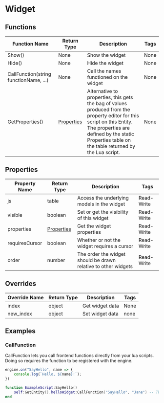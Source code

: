 # Widget

## Functions

| Function Name                          | Return Type                 | Description                                                                                                                                                                                                                 | Tags |
|----------------------------------------|-----------------------------|-----------------------------------------------------------------------------------------------------------------------------------------------------------------------------------------------------------------------------|------|
| Show()                                 | None                        | Show the widget                                                                                                                                                                                                             | None |
| Hide()                                 | None                        | Hide the widget                                                                                                                                                                                                             | None |
| CallFunction(string functionName, ...) | None                        | Call the names functioned on the widget                                                                                                                                                                                     | None |
| GetProperties()                        | [Properties](properties.md) | Alternative to properties, this gets the bag of values produced from the property editor for this script on this Entity. The properties are defined by the static Properties table on the table returned by the Lua script. | None |

## Properties

| Property Name  | Return Type                 | Description                                                    | Tags       |
|----------------|-----------------------------|----------------------------------------------------------------|------------|
| js             | table                       | Access the underlying models in the widget                     | Read-Write |
| visible        | boolean                     | Set or get the visibility of this widget                       | Read-Write |
| properties     | [Properties](properties.md) | Get the widget properties                                      | Read-Write |
| requiresCursor | boolean                     | Whether or not the widget requires a cursor                    | Read-Write |
| order          | number                      | The order the widget should be drawn relative to other widgets | Read-Write |

## Overrides

| Override Name | Return Type | Description     | Tags |
|---------------|-------------|-----------------|------|
| index         | object      | Get widget data | None | 
| new_index     | object      | Set widget data | none |

## Examples

### CallFunction

CallFunction lets you call frontend functions directly from your lua scripts. Doing so requires the function to be registered with the engine.

```js
engine.on("SayHello", name => {
    console.log(`Hello, ${name}!`);
})
```

```lua
function ExampleScript:SayHello()
    self:GetEntity().helloWidget:CallFunction("SayHello", "Jane") -- The client will log "Hello, Jane!"
end
```